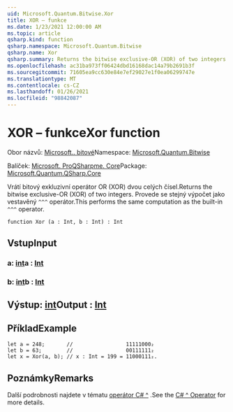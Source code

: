 ```yaml
---
uid: Microsoft.Quantum.Bitwise.Xor
title: XOR – funkce
ms.date: 1/23/2021 12:00:00 AM
ms.topic: article
qsharp.kind: function
qsharp.namespace: Microsoft.Quantum.Bitwise
qsharp.name: Xor
qsharp.summary: Returns the bitwise exclusive-OR (XOR) of two integers. This performs the same computation as the built-in `^^^` operator.
ms.openlocfilehash: ac31ba973ff06424dbd16168dac14a79b2691b3f
ms.sourcegitcommit: 71605ea9cc630e84e7ef29027e1f0ea06299747e
ms.translationtype: MT
ms.contentlocale: cs-CZ
ms.lasthandoff: 01/26/2021
ms.locfileid: "98842087"
---
```

# <a name="xor-function"></a><span data-ttu-id="7fec1-102">XOR – funkce</span><span class="sxs-lookup"><span data-stu-id="7fec1-102">Xor function</span></span>

<span data-ttu-id="7fec1-103">Obor názvů: [Microsoft.. bitové](xref:Microsoft.Quantum.Bitwise)</span><span class="sxs-lookup"><span data-stu-id="7fec1-103">Namespace: [Microsoft.Quantum.Bitwise](xref:Microsoft.Quantum.Bitwise)</span></span>

<span data-ttu-id="7fec1-104">Balíček: [Microsoft. ProQSharpme. Core](https://nuget.org/packages/Microsoft.Quantum.QSharp.Core)</span><span class="sxs-lookup"><span data-stu-id="7fec1-104">Package: [Microsoft.Quantum.QSharp.Core](https://nuget.org/packages/Microsoft.Quantum.QSharp.Core)</span></span>


<span data-ttu-id="7fec1-105">Vrátí bitový exkluzivní operátor OR (XOR) dvou celých čísel.</span><span class="sxs-lookup"><span data-stu-id="7fec1-105">Returns the bitwise exclusive-OR (XOR) of two integers.</span></span>
<span data-ttu-id="7fec1-106">Provede se stejný výpočet jako vestavěný `^^^` operátor.</span><span class="sxs-lookup"><span data-stu-id="7fec1-106">This performs the same computation as the built-in `^^^` operator.</span></span>

```qsharp
function Xor (a : Int, b : Int) : Int
```


## <a name="input"></a><span data-ttu-id="7fec1-107">Vstup</span><span class="sxs-lookup"><span data-stu-id="7fec1-107">Input</span></span>

### <a name="a--int"></a><span data-ttu-id="7fec1-108">a: [int](xref:microsoft.quantum.lang-ref.int)</span><span class="sxs-lookup"><span data-stu-id="7fec1-108">a : [Int](xref:microsoft.quantum.lang-ref.int)</span></span>




### <a name="b--int"></a><span data-ttu-id="7fec1-109">b: [int](xref:microsoft.quantum.lang-ref.int)</span><span class="sxs-lookup"><span data-stu-id="7fec1-109">b : [Int](xref:microsoft.quantum.lang-ref.int)</span></span>





## <a name="output--int"></a><span data-ttu-id="7fec1-110">Výstup: [int](xref:microsoft.quantum.lang-ref.int)</span><span class="sxs-lookup"><span data-stu-id="7fec1-110">Output : [Int](xref:microsoft.quantum.lang-ref.int)</span></span>



## <a name="example"></a><span data-ttu-id="7fec1-111">Příklad</span><span class="sxs-lookup"><span data-stu-id="7fec1-111">Example</span></span>

```qsharp
let a = 248;       //                 11111000₂
let b = 63;        //                 00111111₂
let x = Xor(a, b); // x : Int = 199 = 11000111₂.
```

## <a name="remarks"></a><span data-ttu-id="7fec1-112">Poznámky</span><span class="sxs-lookup"><span data-stu-id="7fec1-112">Remarks</span></span>

<span data-ttu-id="7fec1-113">Další podrobnosti najdete v tématu [operátor C# ^](https://docs.microsoft.com/dotnet/csharp/language-reference/operators/xor-operator) .</span><span class="sxs-lookup"><span data-stu-id="7fec1-113">See the [C# ^ Operator](https://docs.microsoft.com/dotnet/csharp/language-reference/operators/xor-operator) for more details.</span></span>